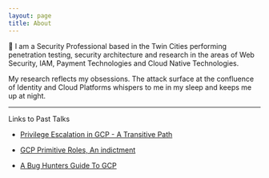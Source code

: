 ```yaml
---
layout: page
title: About
---
```


:wave: 
I am a Security Professional based in the Twin Cities performing penetration testing, security architecture and research in the areas of Web Security, IAM, Payment Technologies and Cloud Native Technologies.  

My research reflects my obsessions.
The attack surface at the confluence of Identity and Cloud Platforms whispers to me in my sleep and keeps me up at night.


---

Links to Past Talks

* [Privilege Escalation in GCP - A Transitive Path](https://www.sans.org/webcasts/privilege-escalation-gcp-transitive-path-114705)

* [GCP Primitive Roles, An indictment](https://www.youtube.com/watch?v=YGT_AmCA-eA)

* [A Bug Hunters Guide To GCP](https://www.youtube.com/watch?v=I7QWQmS2Mpg)






